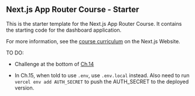 ## Next.js App Router Course - Starter

This is the starter template for the Next.js App Router Course. It contains the starting code for the dashboard application.

For more information, see the [course curriculum](https://nextjs.org/learn) on the Next.js Website.

TO DO:

- Challenge at the bottom of [Ch.14](https://nextjs.org/learn/dashboard-app/improving-accessibility)

- In Ch.15, when told to use ```.env```, use ```.env.local``` instead.  Also need to run ```vercel env add AUTH_SECRET``` to push the AUTH_SECRET to the deployed version.